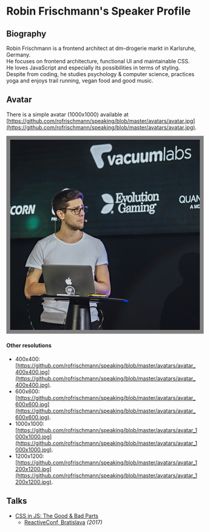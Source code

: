 # Robin Frischmann's Speaker Profile

## Biography

Robin Frischmann is a frontend architect at dm-drogerie markt in Karlsruhe, Germany.<br>
He focuses on frontend architecture, functional UI and maintainable CSS. He loves JavaScript and especially its possibilities in terms of styling.<br>
Despite from coding, he studies psychology & computer science, practices yoga and enjoys trail running, vegan food and good music.


## Avatar
There is a simple avatar (1000x1000) available at [https://github.com/rofrischmann/speaking/blob/master/avatars/avatar.jpg](https://github.com/rofrischmann/speaking/blob/master/avatars/avatar.jpg).

<img width="500px" src="./avatars/avatar.jpg" style="border:10px solid grey">

#### Other resolutions
* 400x400: [https://github.com/rofrischmann/speaking/blob/master/avatars/avatar_400x400.jpg](https://github.com/rofrischmann/speaking/blob/master/avatars/avatar_400x400.jpg).
* 600x600: [https://github.com/rofrischmann/speaking/blob/master/avatars/avatar_600x600.jpg](https://github.com/rofrischmann/speaking/blob/master/avatars/avatar_600x600.jpg).
* 1000x1000: [https://github.com/rofrischmann/speaking/blob/master/avatars/avatar_1000x1000.jpg](https://github.com/rofrischmann/speaking/blob/master/avatars/avatar_1000x1000.jpg).
* 1200x1200: [https://github.com/rofrischmann/speaking/blob/master/avatars/avatar_1200x1200.jpg](https://github.com/rofrischmann/speaking/blob/master/avatars/avatar_1200x1200.jpg).

## Talks

* [CSS in JS: The Good & Bad Parts](talks/CSS_in_JS_The_Good_Bad_Parts.md)
  - [ReactiveConf, Bratislava](http://reactiveconf.com) *(2017)*
